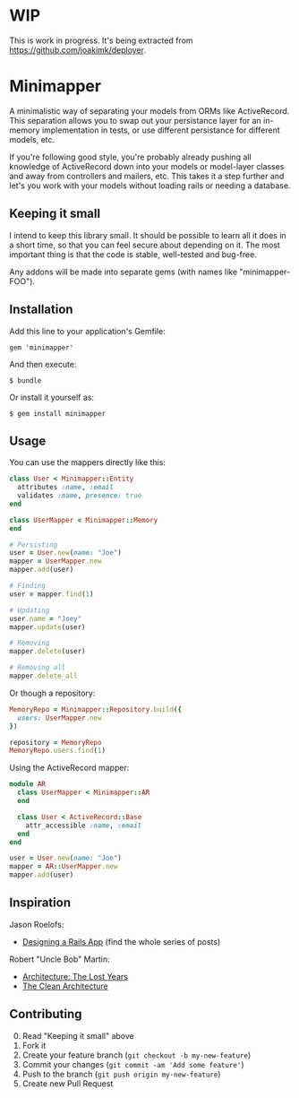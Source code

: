 # WIP

This is work in progress. It's being extracted from https://github.com/joakimk/deployer.

# Minimapper

A minimalistic way of separating your models from ORMs like ActiveRecord. This separation allows you to swap out your persistance layer for an in-memory implementation in tests, or use different persistance for different models, etc.

If you're following good style, you're probably already pushing all knowledge of ActiveRecord down into your models or model-layer classes and away from controllers and mailers, etc. This takes it a step further and let's you work with your models without loading rails or needing a database.

## Keeping it small

I intend to keep this library small. It should be possible to learn all it does in a short time, so that you can feel secure about depending on it. The most important thing is that the code is stable, well-tested and bug-free.

Any addons will be made into separate gems (with names like "minimapper-FOO").

## Installation

Add this line to your application's Gemfile:

    gem 'minimapper'

And then execute:

    $ bundle

Or install it yourself as:

    $ gem install minimapper

## Usage

You can use the mappers directly like this:

``` ruby
class User < Minimapper::Entity
  attributes :name, :email
  validates :name, presence: true
end

class UserMapper < Minimapper::Memory
end

# Persisting
user = User.new(name: "Joe")
mapper = UserMapper.new
mapper.add(user)

# Finding
user = mapper.find(1)

# Updating
user.name = "Joey"
mapper.update(user)

# Removing
mapper.delete(user)

# Removing all
mapper.delete_all
```

Or though a repository:

``` ruby
MemoryRepo = Minimapper::Repository.build({
  users: UserMapper.new
})

repository = MemoryRepo
MemoryRepo.users.find(1)
```

Using the ActiveRecord mapper:

``` ruby
module AR
  class UserMapper < Minimapper::AR
  end

  class User < ActiveRecord::Base
    attr_accessible :name, :email
  end
end

user = User.new(name: "Joe")
mapper = AR::UserMapper.new
mapper.add(user)
```

## Inspiration

Jason Roelofs:
* [Designing a Rails App](http://jasonroelofs.com/2012/05/29/designing-a-rails-app-part-1/) (find the whole series of posts)

Robert "Uncle Bob" Martin:
* [Architecture: The Lost Years](http://www.confreaks.com/videos/759-rubymidwest2011-keynote-architecture-the-lost-years)
* [The Clean Architecture](http://blog.8thlight.com/uncle-bob/2012/08/13/the-clean-architecture.html)

## Contributing

0. Read "Keeping it small" above
1. Fork it
2. Create your feature branch (`git checkout -b my-new-feature`)
3. Commit your changes (`git commit -am 'Add some feature'`)
4. Push to the branch (`git push origin my-new-feature`)
5. Create new Pull Request
